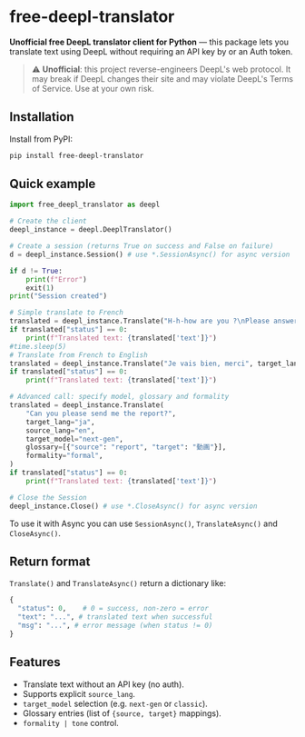 # free-deepl-translator

**Unofficial free DeepL translator client for Python** — this package lets you translate text using DeepL without requiring an API key by or an Auth token.

> ⚠️ **Unofficial**: this project reverse-engineers DeepL's web protocol. It may break if DeepL changes their site and may violate DeepL's Terms of Service. Use at your own risk.


## Installation

Install from PyPI:

```bash
pip install free-deepl-translator
```

## Quick example

```python
import free_deepl_translator as deepl

# Create the client
deepl_instance = deepl.DeeplTranslator()

# Create a session (returns True on success and False on failure)
d = deepl_instance.Session() # use *.SessionAsync() for async version

if d != True:
    print(f"Error")
    exit(1)
print("Session created")

# Simple translate to French
translated = deepl_instance.Translate("H-h-how are you ?\nPlease answer me", target_lang="fr") # use *.TranslateAsync() for async version
if translated["status"] == 0:
    print(f"Translated text: {translated['text']}")
#time.sleep(5)
# Translate from French to English
translated = deepl_instance.Translate("Je vais bien, merci", target_lang="en", source_lang="fr")
if translated["status"] == 0:
    print(f"Translated text: {translated['text']}")

# Advanced call: specify model, glossary and formality
translated = deepl_instance.Translate(
    "Can you please send me the report?",
    target_lang="ja",
    source_lang="en",
    target_model="next-gen",
    glossary=[{"source": "report", "target": "動画"}],
    formality="formal",
)
if translated["status"] == 0:
    print(f"Translated text: {translated['text']}")

# Close the Session
deepl_instance.Close() # use *.CloseAsync() for async version
```

To use it with Async you can use `SessionAsync()`, `TranslateAsync()` and `CloseAsync()`.

## Return format

`Translate()` and `TranslateAsync()` return a dictionary like:

```python
{
  "status": 0,    # 0 = success, non-zero = error
  "text": "...", # translated text when successful
  "msg": "...", # error message (when status != 0)
}
```

## Features

- Translate text without an API key (no auth).
- Supports explicit `source_lang`.
- `target_model` selection (e.g. `next-gen` or `classic`).
- Glossary entries (list of `{source, target}` mappings).
- `formality | tone` control.
